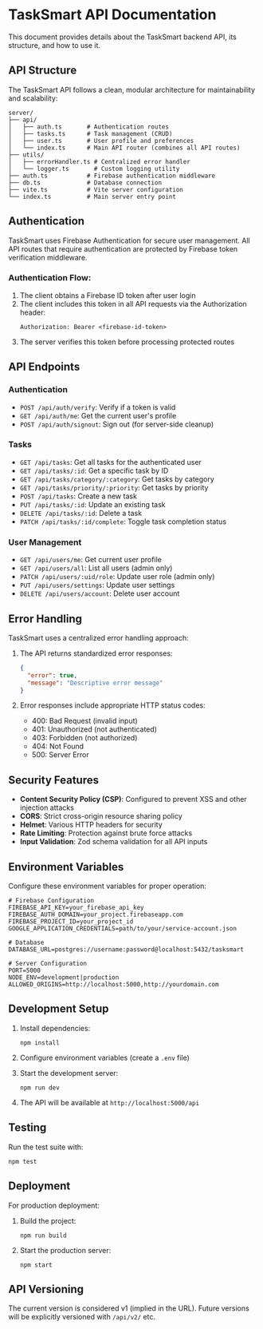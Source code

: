 # TaskSmart API Documentation

This document provides details about the TaskSmart backend API, its structure, and how to use it.

## API Structure

The TaskSmart API follows a clean, modular architecture for maintainability and scalability:

```
server/
├── api/
│   ├── auth.ts       # Authentication routes
│   ├── tasks.ts      # Task management (CRUD)
│   ├── user.ts       # User profile and preferences
│   └── index.ts      # Main API router (combines all API routes)
├── utils/
│   ├── errorHandler.ts # Centralized error handler
│   └── logger.ts       # Custom logging utility  
├── auth.ts           # Firebase authentication middleware
├── db.ts             # Database connection
├── vite.ts           # Vite server configuration
└── index.ts          # Main server entry point
```

## Authentication

TaskSmart uses Firebase Authentication for secure user management. All API routes that require authentication are protected by Firebase token verification middleware.

### Authentication Flow:

1. The client obtains a Firebase ID token after user login
2. The client includes this token in all API requests via the Authorization header:
   ```
   Authorization: Bearer <firebase-id-token>
   ```
3. The server verifies this token before processing protected routes

## API Endpoints

### Authentication

- `POST /api/auth/verify`: Verify if a token is valid
- `GET /api/auth/me`: Get the current user's profile
- `POST /api/auth/signout`: Sign out (for server-side cleanup)

### Tasks

- `GET /api/tasks`: Get all tasks for the authenticated user
- `GET /api/tasks/:id`: Get a specific task by ID
- `GET /api/tasks/category/:category`: Get tasks by category
- `GET /api/tasks/priority/:priority`: Get tasks by priority
- `POST /api/tasks`: Create a new task
- `PUT /api/tasks/:id`: Update an existing task
- `DELETE /api/tasks/:id`: Delete a task
- `PATCH /api/tasks/:id/complete`: Toggle task completion status

### User Management

- `GET /api/users/me`: Get current user profile
- `GET /api/users/all`: List all users (admin only)
- `PATCH /api/users/:uid/role`: Update user role (admin only)
- `PUT /api/users/settings`: Update user settings
- `DELETE /api/users/account`: Delete user account

## Error Handling

TaskSmart uses a centralized error handling approach:

1. The API returns standardized error responses:
   ```json
   {
     "error": true,
     "message": "Descriptive error message"
   }
   ```

2. Error responses include appropriate HTTP status codes:
   - 400: Bad Request (invalid input)
   - 401: Unauthorized (not authenticated)
   - 403: Forbidden (not authorized)
   - 404: Not Found
   - 500: Server Error

## Security Features

- **Content Security Policy (CSP)**: Configured to prevent XSS and other injection attacks
- **CORS**: Strict cross-origin resource sharing policy
- **Helmet**: Various HTTP headers for security
- **Rate Limiting**: Protection against brute force attacks
- **Input Validation**: Zod schema validation for all API inputs

## Environment Variables

Configure these environment variables for proper operation:

```
# Firebase Configuration
FIREBASE_API_KEY=your_firebase_api_key
FIREBASE_AUTH_DOMAIN=your_project.firebaseapp.com
FIREBASE_PROJECT_ID=your_project_id
GOOGLE_APPLICATION_CREDENTIALS=path/to/your/service-account.json

# Database
DATABASE_URL=postgres://username:password@localhost:5432/tasksmart

# Server Configuration
PORT=5000
NODE_ENV=development|production
ALLOWED_ORIGINS=http://localhost:5000,http://yourdomain.com
```

## Development Setup

1. Install dependencies:
   ```
   npm install
   ```

2. Configure environment variables (create a `.env` file)

3. Start the development server:
   ```
   npm run dev
   ```

4. The API will be available at `http://localhost:5000/api`

## Testing

Run the test suite with:

```
npm test
```

## Deployment

For production deployment:

1. Build the project:
   ```
   npm run build
   ```

2. Start the production server:
   ```
   npm start
   ```

## API Versioning

The current version is considered v1 (implied in the URL). Future versions will be explicitly versioned with `/api/v2/` etc. 